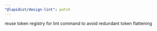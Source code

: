 ```yaml
---
"@lapidist/design-lint": patch
---
```


reuse token registry for lint command to avoid redundant token flattening
